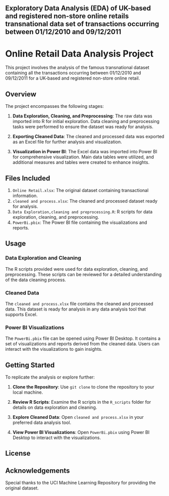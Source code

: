 ## Exploratory Data Analysis (EDA) of UK-based and registered non-store online retails transnational data set of transactions occurring between 01/12/2010 and 09/12/2011


# Online Retail Data Analysis Project

This project involves the analysis of the famous transnational dataset containing all the transactions occurring between 01/12/2010 and 09/12/2011 for a UK-based and registered non-store online retail.

## Overview

The project encompasses the following stages:

1. **Data Exploration, Cleaning, and Preprocessing**: The raw data was imported into R for initial exploration. Data cleaning and preprocessing tasks were performed to ensure the dataset was ready for analysis.

2. **Exporting Cleaned Data**: The cleaned and processed data was exported as an Excel file for further analysis and visualization.

3. **Visualization in Power BI**: The Excel data was imported into Power BI for comprehensive visualization. Main data tables were utilized, and additional measures and tables were created to enhance insights.

## Files Included

1. `Online Retail.xlsx`: The original dataset containing transactional information.
2. `cleaned and process.xlsx`: The cleaned and processed dataset ready for analysis.
3. `Data Exploration,cleaning and preprocessing.R`: R scripts for data exploration, cleaning, and preprocessing.
4. `PowerBi.pbix`: The Power BI file containing the visualizations and reports.

## Usage

### Data Exploration and Cleaning

The R scripts provided were used for data exploration, cleaning, and preprocessing. These scripts can be reviewed for a detailed understanding of the data cleaning process.

### Cleaned Data

The `cleaned and process.xlsx` file contains the cleaned and processed data. This dataset is ready for analysis in any data analysis tool that supports Excel.

### Power BI Visualizations

The `PowerBi.pbix` file can be opened using Power BI Desktop. It contains a set of visualizations and reports derived from the cleaned data. Users can interact with the visualizations to gain insights.

## Getting Started

To replicate the analysis or explore further:

1. **Clone the Repository**: Use `git clone` to clone the repository to your local machine.

2. **Review R Scripts**: Examine the R scripts in the `R_scripts` folder for details on data exploration and cleaning.

3. **Explore Cleaned Data**: Open `cleaned and process.xlsx` in your preferred data analysis tool.

4. **View Power BI Visualizations**: Open `PowerBi.pbix` using Power BI Desktop to interact with the visualizations.

## License



## Acknowledgements

Special thanks to the UCI Machine Learning Repository for providing the original dataset.



